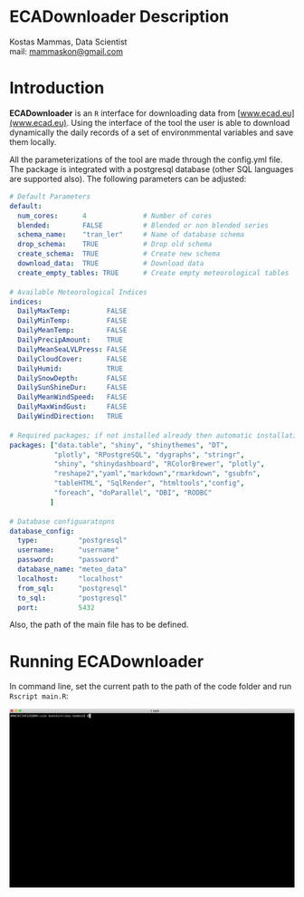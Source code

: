 ECADownloader Description
================
Kostas Mammas, Data Scientist <br> mail: <mammaskon@gmail.com> <br>

Introduction
============

**ECADownloader** is an `R` interface for downloading data from [www.ecad.eu](www.ecad.eu). Using the interface of the tool the user is able to download dynamically the daily records of a set of environmmental variables and save them locally.

All the parameterizations of the tool are made through the config.yml file. The package is integrated with a postgresql database (other SQL languages are supported also). The following parameters can be adjusted:

```yaml
# Default Parameters
default:
  num_cores:      4              # Number of cores
  blended:        FALSE          # Blended or non blended series
  schema_name:    "tran_ler"     # Name of database schema
  drop_schema:    TRUE           # Drop old schema
  create_schema:  TRUE           # Create new schema
  download_data:  TRUE           # Download data
  create_empty_tables: TRUE      # Create empty meteorological tables

# Available Meteorological Indices
indices:
  DailyMaxTemp:         FALSE
  DailyMinTemp:         FALSE
  DailyMeanTemp:        FALSE      
  DailyPrecipAmount:    TRUE  
  DailyMeanSeaLVLPress: FALSE
  DailyCloudCover:      FALSE
  DailyHumid:           TRUE
  DailySnowDepth:       FALSE
  DailySunShineDur:     FALSE
  DailyMeanWindSpeed:   FALSE
  DailyMaxWindGust:     FALSE
  DailyWindDirection:   TRUE

# Required packages; if not installed already then automatic installation will be performed
packages: ["data.table", "shiny", "shinythemes", "DT",
           "plotly", "RPostgreSQL", "dygraphs", "stringr",
           "shiny", "shinydashboard", "RColorBrewer", "plotly",
           "reshape2","yaml","markdown","rmarkdown", "gsubfn",
           "tableHTML", "SqlRender", "htmltools","config", 
           "foreach", "doParallel", "DBI", "RODBC"
          ]

# Database configuaratopns
database_config:
  type:          "postgresql"
  username:      "username"
  password:      "password"
  database_name: "meteo_data"
  localhost:     "localhost"
  from_sql:      "postgresql"
  to_sql:        "postgresql"
  port:          5432
```

Also, the path of the main file has to be defined.

Running ECADownloader
============

In command line, set the current path to the path of the code folder and run ```Rscript main.R```:

![](https://github.com/mammask/ECADownloader/blob/master/img/screenshot2.gif?raw=true)
